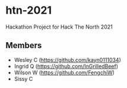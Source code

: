 # htn-2021
Hackathon Project for Hack The North 2021

## Members
- Wesley C (https://github.com/kayn0111034)
- Ingrid Q (https://github.com/InGrilledBeef)
- Wilson W (https://github.com/FengchiW)
- Sissy C
